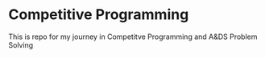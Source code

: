 # Competitive Programming

This is repo for my journey in Competitve Programming and A&DS Problem Solving
